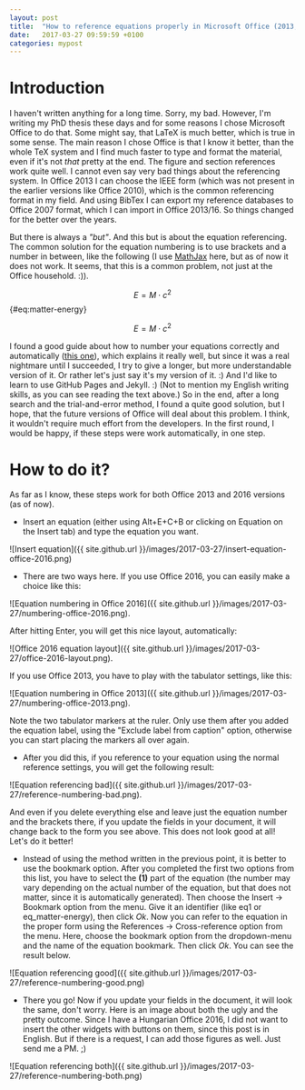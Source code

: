 ```yaml
---
layout: post
title:  "How to reference equations properly in Microsoft Office (2013, 2016)"
date:   2017-03-27 09:59:59 +0100
categories: mypost
---
```

# Introduction

I haven't written anything for a long time. Sorry, my bad. However, I'm writing my PhD thesis these days and for some reasons I chose Microsoft Office to do that. Some might say, that LaTeX is much better, which is true in some sense. The main reason I chose Office is that I know it better, than the whole TeX system and I find much faster to type and format the material, even if it's not *that* pretty at the end. The figure and section references work quite well. I cannot even say very bad things about the referencing system. In Office 2013 I can choose the IEEE form (which was not present in the earlier versions like Office 2010), which is the common referencing format in my field. And using BibTex I can export my reference databases to Office 2007 format, which I can import in Office 2013/16. So things changed for the better over the years.

But there is always a *"but"*. And this but is about the equation referencing. The common solution for the equation numbering is to use brackets and a number in between, like the following (I use [MathJax][mathjax] here, but as of now it does not work. It seems, that this is a common problem, not just at the Office household. :)).

$$E = M \cdot c^2$$ {#eq:matter-energy}

$$E = M \cdot c^2$$

I found a good guide about how to number your equations correctly and automatically ([this one][office2016-eq-num]), which explains it really well, but since it was a real nightmare until I succeeded, I try to give a longer, but more understandable version of it. Or rather let's just say it's my version of it. :) And I'd like to learn to use GitHub Pages and Jekyll. :) (Not to mention my English writing skills, as you can see reading the text above.) So in the end, after a long search and the trial-and-error method, I found a quite good solution, but I hope, that the future versions of Office will deal about this problem. I think, it wouldn't require much effort from the developers. In the first round, I would be happy, if these steps were work automatically, in one step.

# How to do it?

As far as I know, these steps work for both Office 2013 and 2016 versions (as of now).

* Insert an equation (either using Alt+E+C+B or clicking on Equation on the Insert tab) and type the equation you want.

![Insert equation]({{ site.github.url }}/images/2017-03-27/insert-equation-office-2016.png)

* There are two ways here. If you use Office 2016, you can easily make a choice like this:

![Equation numbering in Office 2016]({{ site.github.url }}/images/2017-03-27/numbering-office-2016.png).

After hitting Enter, you will get this nice layout, automatically:

![Office 2016 equation layout]({{ site.github.url }}/images/2017-03-27/office-2016-layout.png).

If you use Office 2013, you have to play with the tabulator settings, like this:

![Equation numbering in Office 2013]({{ site.github.url }}/images/2017-03-27/numbering-office-2013.png).

Note the two tabulator markers at the ruler. Only use them after you added the equation label, using the "Exclude label from caption" option, otherwise you can start placing the markers all over again.

* After you did this, if you reference to your equation using the normal reference settings, you will get the following result:

![Equation referencing bad]({{ site.github.url }}/images/2017-03-27/reference-numbering-bad.png).

And even if you delete everything else and leave just the equation number and the brackets there, if you update the fields in your document, it will change back to the form you see above. This does not look good at all! Let's do it better!

* Instead of using the method written in the previous point, it is better to use the bookmark option. After you completed the first two options from this list, you have to select the **(1)** part of the equation (the number may vary depending on the actual number of the equation, but that does not matter, since it is automatically generated). Then choose the Insert -> Bookmark option from the menu. Give it an identifier (like eq1 or eq_matter-energy), then click *Ok*. Now you can refer to the equation in the proper form using the References -> Cross-reference option from the menu. Here, choose the bookmark option from the dropdown-menu and the name of the equation bookmark. Then click *Ok*. You can see the result below.

![Equation referencing good]({{ site.github.url }}/images/2017-03-27/reference-numbering-good.png)

* There you go! Now if you update your fields in the document, it will look the same, don't worry. Here is an image about both the ugly and the pretty outcome. Since I have a Hungarian Office 2016, I did not want to insert the other widgets with buttons on them, since this post is in English. But if there is a request, I can add those figures as well. Just send me a PM. ;)

![Equation referencing both]({{ site.github.url }}/images/2017-03-27/reference-numbering-both.png)

[office2016-eq-num]: https://blogs.msdn.microsoft.com/murrays/2015/05/14/equation-numbering-in-office-2016/
[mathjax]: http://gastonsanchez.com/visually-enforced/opinion/2014/02/16/Mathjax-with-jekyll/
